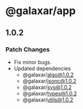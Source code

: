 # @galaxar/app

## 1.0.2

### Patch Changes

-   Fix minor bugs.
-   Updated dependencies
    -   @galaxar/algo@1.0.2
    -   @galaxar/jsonc@1.0.2
    -   @galaxar/sys@1.0.2
    -   @galaxar/types@1.0.2
    -   @galaxar/utils@1.0.2

